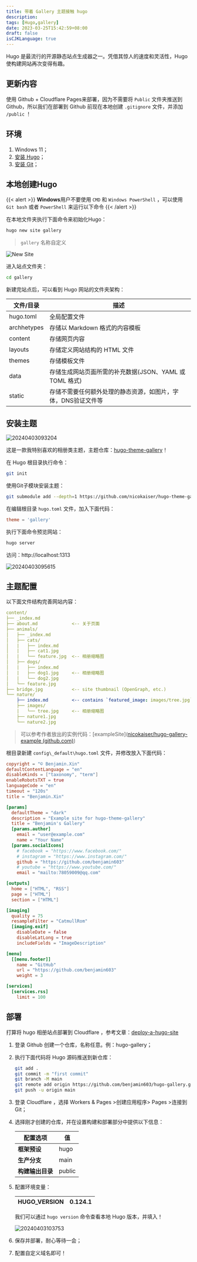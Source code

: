 ```yaml
---
title: 带着 Gallery 主题接触 hugo
description:
tags: [Hugo,gallery]
date: 2023-03-25T15:42:59+08:00
draft: false
isCJKLanguage: true
---
```

Hugo 是最流行的开源静态站点生成器之一。凭借其惊人的速度和灵活性，Hugo 使构建网站再次变得有趣。

<!--more-->

## 更新内容

使用 Github + Cloudflare Pages来部署，因为不需要将 `Public` 文件夹推送到 Github，所以我们在部署到 Github 前现在本地创建 `.gitignore` 文件，并添加 `/public` ！



## 环境

1. Windows 11；
2. [安装 Hugo](https://gohugo.io/installation/)；
3. [安装 Git](https://git-scm.com/book/en/v2/Getting-Started-Installing-Git)；

## 本地创建Hugo

>  

{{< alert >}}
**Windows**用户不要使用 `CMD` 和 `Windows PowerShell` ，可以使用 `Git bash` 或者 `PowerShell` 来运行以下命令
{{< /alert >}}

在本地文件夹执行下面命令来初始化Hugo：

```bash
hugo new site gallery
```

> `gallery` 名称自定义

![New Site](https://r2.benjamin.xin/img/posts/image-20240403092613203.webp)

进入站点文件夹：

```bash
cd gallery
```

新建完站点后，可以看到 Hugo 网站的文件夹架构：

| 文件/目录   | 描述                                                         |
| ----------- | ------------------------------------------------------------ |
| hugo.toml   | 全局配置文件                                                 |
| archhetypes | 存储以 Markdown 格式的内容模板                                 |
| content     | 存储网页内容                                                 |
| layouts     | 存储定义网站结构的 HTML 文件                                   |
| themes      | 存储模板文件                                                 |
| data        | 存储生成网站页面所需的补充数据(JSON、YAML 或 TOML 格式)         |
| static      | 存储不需要任何额外处理的静态资源，如图片，字体，DNS验证文件等 |

## 安装主题

![20240403093204](https://r2.benjamin.xin/img/posts/20240403093204.webp)

这是一款我特别喜欢的相册类主题，主题仓库：[hugo-theme-gallery](https://github.com/nicokaiser/hugo-theme-gallery)！

在 Hugo 根目录执行命令：

```bash
git init
```

使用Git子模块安装主题：

```bash
git submodule add --depth=1 https://github.com/nicokaiser/hugo-theme-gallery.git themes/gallery
```

在编辑根目录 `hugo.toml` 文件，加入下面代码：

```toml
theme = 'gallery'
```

执行下面命令预览网站：

```bash
hugo server
```

访问：http://localhost:1313

![20240403095615](https://r2.benjamin.xin/img/posts/20240403095615.webp)

## 主题配置

以下面文件结构完善网站内容：

```yaml
content/
├── _index.md
├── about.md             <-- 关于页面
├── animals/
│   ├── _index.md
│   ├── cats/
│   |   ├── index.md
│   |   ├── cat1.jpg
│   |   └── feature.jpg  <-- 相册缩略图
│   ├── dogs/
│   |   ├── index.md
│   |   ├── dog1.jpg     <-- 相册缩略图
│   |   └── dog2.jpg
│   └── feature.jpg
├── bridge.jpg           <-- site thumbnail (OpenGraph, etc.)
└── nature/
    ├── index.md         <-- contains `featured_image: images/tree.jpg`
    ├── images/
    |   └── tree.jpg     <-- 相册缩略图
    ├── nature1.jpg
    └── nature2.jpg
```

> 可以参考作者放出的实例代码：[exampleSite]([nicokaiser/hugo-gallery-example (github.com)](https://github.com/nicokaiser/hugo-gallery-example))

根目录新建 `config\_default\hugo.toml` 文件，并修改放入下面代码：

```toml
copyright = "© Benjamin.Xin"
defaultContentLanguage = "en"
disableKinds = ["taxonomy", "term"]
enableRobotsTXT = true
languageCode = "en"
timeout = "120s"
title = "Benjamin.Xin"

[params]
  defaultTheme = "dark"
  description = "Example site for hugo-theme-gallery"
  title = "Benjamin's Gallery"
  [params.author]
    email = "user@example.com"
    name = "Your Name"
  [params.socialIcons]
    # facebook = "https://www.facebook.com/"
    # instagram = "https://www.instagram.com/"
    github = "https://github.com/benjamin603"
    # youtube = "https://www.youtube.com/"
    email = "mailto:78059009@qq.com"

[outputs]
  home = ["HTML", "RSS"]
  page = ["HTML"]
  section = ["HTML"]

[imaging]
  quality = 75
  resampleFilter = "CatmullRom"
  [imaging.exif]
    disableDate = false
    disableLatLong = true
    includeFields = "ImageDescription"

[menu]
  [[menu.footer]]
    name = "GitHub"
    url = "https://github.com/benjamin603"
    weight = 3

[services]
  [services.rss]
    limit = 100
```

## 部署

打算将 hugo 相册站点部署到 Cloudflare ，参考文章：[deploy-a-hugo-site](https://developers.cloudflare.com/pages/framework-guides/deploy-a-hugo-site)

1. 登录 Github 创建一个仓库，名称任意。例：hugo-gallery；

2. 执行下面代码将 Hugo 源码推送到新仓库：
   ```bash
   git add . 
   git commit -m "first commit"
   git branch -M main
   git remote add origin https://github.com/benjamin603/hugo-gallery.git
   git push -u origin main
   ```

3. 登录 Cloudflare ，选择 Workers & Pages >创建应用程序> Pages >连接到Git；

4. 选择刚才创建的仓库，并在设置构建和部署部分中提供以下信息：

   | 配置选项         | 值     |
   | ---------------- | ------ |
   | **框架预设**     | hugo   |
   | **生产分支**     | main   |
   | **构建输出目录** | public |

5. 配置环境变量：

   | HUGO_VERSION | 0.124.1 |
   | ------------ | ------- |

   我们可以通过 `hugo version` 命令查看本地 Hugo 版本，并填入！

   ![20240403103753](https://r2.benjamin.xin/img/posts/20240403103753.webp)

6. 保存并部署，耐心等待一会；

7. 配置自定义域名即可！

